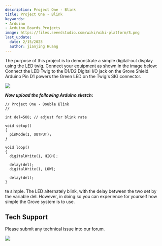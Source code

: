 ```yaml
---
description: Project One - Blink
title: Project One - Blink 
keywords:
- Arduino
- Arduino_Boards_Projects
image: https://files.seeedstudio.com/wiki/wiki-platform/S.png
last_update:
  date: 2/15/2023
  author: jianjing Huang
---
```

<!-- ---
name: Project One - Blink
category: Tutorial
oldwikiname:  Project One - Blink
prodimagename:
surveyurl: https://www.research.net/r/Project_One-Blink
--- -->

The purpose of this project is to demonstrate a simple digital-out display using the LED twig. Connect your equipment as shown in the image below:
Connect the LED Twig to the D1/D2 Digital I/O jack on the Grove Shield.
Arduino Pin D1 powers the Green LED on the Twig's SIG connector.

![](https://files.seeedstudio.com/wiki/Project_One-Blink/img/Blinkv1.0.jpg)

_**Now upload the following Arduino sketch:**_

```
// Project One - Double Blink
//

int del=500; // adjust for blink rate

void setup()
{
  pinMode(1, OUTPUT);
}

void loop()
{
  digitalWrite(1, HIGH);

  delay(del);
  digitalWrite(1, LOW);

  delay(del);
}
```

te simple. The LED alternately blink, with the delay between the two set by the variable del. However, in doing so you can experience for yourself how simple the Grove system is to use.

## Tech Support

Please submit any technical issue into our [forum](https://forum.seeedstudio.com/). <br />
<p style={{textAlign: 'center'}}><a href="https://www.seeedstudio.com/act-4.html?utm_source=wiki&utm_medium=wikibanner&utm_campaign=newproducts" target="_blank"><img src="https://files.seeedstudio.com/wiki/Wiki_Banner/new_product.jpg" /></a></p>
